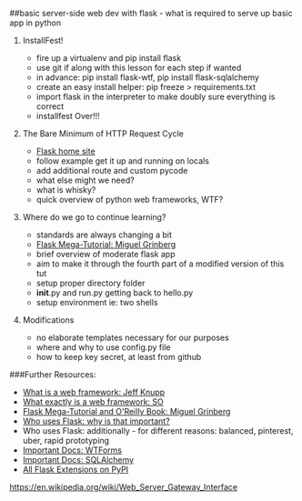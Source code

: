 

##basic server-side web dev with flask - what is required to serve up basic app in python





1. InstallFest!
    - fire up a virtualenv and pip install flask
    - use git if along with this lesson for each step if wanted
    - in advance: pip install flask-wtf, pip install flask-sqlalchemy
    - create an easy install helper: pip freeze > requirements.txt 
    - import flask in the interpreter to make doubly sure everything is correct
    - installfest Over!!!

2. The Bare Minimum of HTTP Request Cycle   
    - [Flask home site](http://flask.pocoo.org/)   
    - follow example get it up and running on locals
    - add additional route and custom pycode    
    - what else might we need?
    - what is whisky?
    - quick overview of python web frameworks, WTF?

3. Where do we go to continue learning?
    - standards are always changing a bit
    - [Flask Mega-Tutorial: Miguel Grinberg](http://blog.miguelgrinberg.com/post/the-flask-mega-tutorial-part-i-hello-world)
    - brief overview of moderate flask app
    - aim to make it through the fourth part of a modified version of this tut
    - setup proper directory folder
    - __init__.py and run.py getting back to hello.py
    - setup environment ie: two shells

4. Modifications
    - no elaborate templates necessary for our purposes
    - where and why to use config.py file
    - how to keep key secret, at least from github
       

###Further Resources: 
- [What is a web framework: Jeff Knupp](http://www.jeffknupp.com/blog/2014/03/03/what-is-a-web-framework/)
- [What exactly is a web framework: SO](http://stackoverflow.com/questions/3345512/what-exactly-is-a-web-framework#3345751)
- [Flask Mega-Tutorial and O'Reilly Book: Miguel Grinberg](http://blog.miguelgrinberg.com/post/the-flask-mega-tutorial-part-i-hello-world)
- [Who uses Flask:  why is that important?](http://flask.pocoo.org/community/poweredby/)
- Who uses Flask:  additionally - for different reasons: balanced, pinterest, uber, rapid prototyping
- [Important Docs: WTForms](http://wtforms.readthedocs.org/en/latest/index.html)
- [Important Docs: SQLAlchemy](http://www.sqlalchemy.org/)
- [All Flask Extensions on PyPI](https://pypi.python.org/pypi?%3Aaction=search&term=wtforms&submit=search)




https://en.wikipedia.org/wiki/Web_Server_Gateway_Interface
